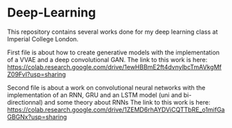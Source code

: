 # Deep-Learning


This repository contains several works done for my deep learning class at Imperial College London.

First file is about how to create generative models with the implementation of a VVAE and a deep convolutional GAN.
The link to this work is here:
https://colab.research.google.com/drive/1ewHBBmE2ft4dvnylbcTmAVkgMfZ09FvI?usp=sharing

Second file is about a work on convolutional neural networks  with the implementation of an RNN, GRU and an LSTM model (uni and bi-directionnal) and some theory about RNNs
The link to this work is here:
https://colab.research.google.com/drive/1ZEMD6rhAYDViCQTTbRE_o1mifGaGBGNx?usp=sharing
